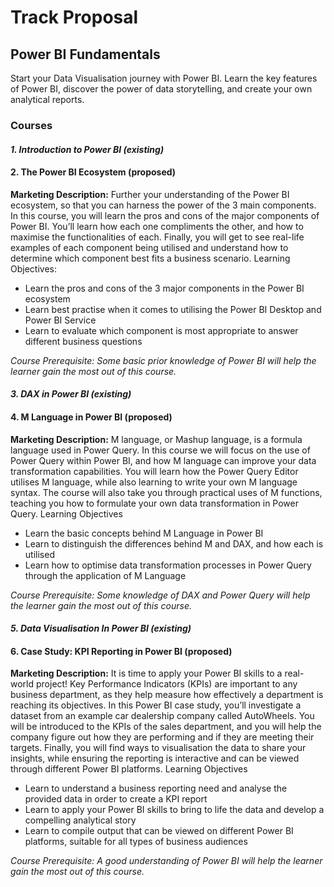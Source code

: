 # Track Proposal

## Power BI Fundamentals
Start your Data Visualisation journey with Power BI. Learn the key features of Power BI, discover the power of data storytelling, and create your own analytical reports.

### Courses 

#### _1. Introduction to Power BI (existing)_

#### 2. The Power BI Ecosystem (proposed)
**Marketing Description:** 
Further your understanding of the Power BI ecosystem, so that you can harness the power of the 3 main components. In this course, you will learn the pros and cons of the major components of Power BI. You’ll learn how each one compliments the other, and how to maximise the functionalities of each. Finally, you will get to see real-life examples of each component being utilised and understand how to determine which component best fits a business scenario.
Learning Objectives:
- Learn the pros and cons of the 3 major components in the Power BI ecosystem
- Learn best practise when it comes to utilising the Power BI Desktop and Power BI Service
- Learn to evaluate which component is most appropriate to answer different business questions

_Course Prerequisite: Some basic prior knowledge of Power BI will help the learner gain the most out of this course._

#### _3. DAX in Power BI (existing)_

#### 4. M Language in Power BI (proposed)
**Marketing Description:**
M language, or Mashup language, is a formula language used in Power Query. In this course we will focus on the use of Power Query within Power BI, and how M language can improve your data transformation capabilities. You will learn how the Power Query Editor utilises M language, while also learning to write your own M language syntax. The course will also take you through practical uses of M functions, teaching you how to formulate your own data transformation in Power Query.
Learning Objectives
- Learn the basic concepts behind M Language in Power BI
- Learn to distinguish the differences behind M and DAX, and how each is utilised 
- Learn how to optimise data transformation processes in Power Query through the application of M Language

_Course Prerequisite: Some knowledge of DAX and Power Query will help the learner gain the most out of this course._

#### _5. Data Visualisation In Power BI (existing)_

#### 6. Case Study: KPI Reporting in Power BI (proposed)
**Marketing Description:**
It is time to apply your Power BI skills to a real-world project! Key Performance Indicators (KPIs) are important to any business department, as they help measure how effectively a department is reaching its objectives. In this Power BI case study, you’ll investigate a dataset from an example car dealership company called AutoWheels. You will be introduced to the KPIs of the sales department, and you will help the company figure out how they are performing and if they are meeting their targets. Finally, you will find ways to visualisation the data to share your insights, while ensuring the reporting is interactive and can be viewed through different Power BI platforms.
Learning Objectives
- Learn to understand a business reporting need and analyse the provided data in order to create a KPI report
- Learn to apply your Power BI skills to bring to life the data and develop a compelling analytical story
- Learn to compile output that can be viewed on different Power BI platforms, suitable for all types of business audiences

_Course Prerequisite: A good understanding of Power BI will help the learner gain the most out of this course._